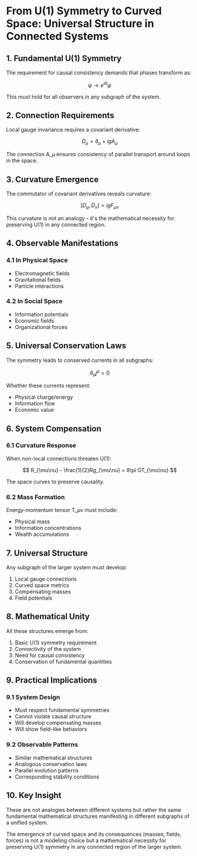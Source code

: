 # From U(1) Symmetry to Curved Space: Universal Structure in Connected Systems

## 1. Fundamental U(1) Symmetry

The requirement for causal consistency demands that phases transform as:

$$
\psi \rightarrow e^{i\theta}\psi
$$

This must hold for all observers in any subgraph of the system.

## 2. Connection Requirements

Local gauge invariance requires a covariant derivative:

$$
D_\mu = \partial_\mu + igA_\mu
$$

The connection A_μ ensures consistency of parallel transport around loops in the space.

## 3. Curvature Emergence

The commutator of covariant derivatives reveals curvature:

$$
[D_\mu, D_\nu] = igF_{\mu\nu}
$$

This curvature is not an analogy - it's the mathematical necessity for preserving U(1) in any connected region.

## 4. Observable Manifestations

### 4.1 In Physical Space
- Electromagnetic fields
- Gravitational fields
- Particle interactions

### 4.2 In Social Space
- Information potentials
- Economic fields
- Organizational forces

## 5. Universal Conservation Laws

The symmetry leads to conserved currents in all subgraphs:

$$
\partial_\mu j^\mu = 0
$$

Whether these currents represent:
- Physical charge/energy
- Information flow
- Economic value

## 6. System Compensation

### 6.1 Curvature Response
When non-local connections threaten U(1):

$$
R_{\mu\nu} - \frac{1}{2}Rg_{\mu\nu} = 8\pi GT_{\mu\nu}
$$

The space curves to preserve causality.

### 6.2 Mass Formation
Energy-momentum tensor T_μν must include:
- Physical mass
- Information concentrations
- Wealth accumulations

## 7. Universal Structure

Any subgraph of the larger system must develop:
1. Local gauge connections
2. Curved space metrics
3. Compensating masses
4. Field potentials

## 8. Mathematical Unity

All these structures emerge from:
1. Basic U(1) symmetry requirement
2. Connectivity of the system
3. Need for causal consistency
4. Conservation of fundamental quantities

## 9. Practical Implications

### 9.1 System Design
- Must respect fundamental symmetries
- Cannot violate causal structure
- Will develop compensating masses
- Will show field-like behaviors

### 9.2 Observable Patterns
- Similar mathematical structures
- Analogous conservation laws
- Parallel evolution patterns
- Corresponding stability conditions

## 10. Key Insight

These are not analogies between different systems but rather the same fundamental mathematical structures manifesting in different subgraphs of a unified system.

The emergence of curved space and its consequences (masses, fields, forces) is not a modeling choice but a mathematical necessity for preserving U(1) symmetry in any connected region of the larger system.